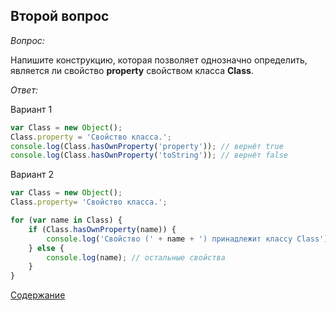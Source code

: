 ## Второй вопрос

_Вопрос:_

Напишите конструкцию, которая позволяет однозначно определить, является ли свойство __property__ свойством класса 
__Class__.

_Ответ:_

Вариант 1

```javascript
var Class = new Object();
Class.property = 'Свойство класса.';
console.log(Class.hasOwnProperty('property')); // вернёт true
console.log(Class.hasOwnProperty('toString')); // вернёт false
```


Вариант 2

```javascript
var Class = new Object();  
Class.property= 'Свойство класса.';

for (var name in Class) {
    if (Class.hasOwnProperty(name)) {
        console.log('Свойство (' + name + ') принадлежит классу Class');
    } else {
        console.log(name); // остальные свойства
    }
}
```

[Содержание](../SUMMARY.md)
